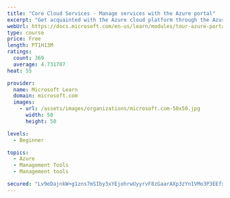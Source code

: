 ```yaml
---
title: "Core Cloud Services - Manage services with the Azure portal"
excerpt: "Get acquainted with the Azure cloud platform through the Azure portal, where you create and manage all of your Azure resources."
webUrl: https://docs.microsoft.com/en-us/learn/modules/tour-azure-portal/
type: course
price: Free
length: PT1H13M
ratings:
  count: 369
  average: 4.731707
heat: 55

provider:
  name: Microsoft Learn
  domain: microsoft.com
  images:
    - url: /assets/images/organizations/microsoft.com-50x50.jpg
      width: 50
      height: 50

levels:
  - Beginner

topics:
  - Azure
  - Management Tools
  - Management tools

secured: "Lv9eDajnkW+g1zns7mSIby3xYEjohrwUyyrvF8zGaarAXp3zYn1VMo3P3EEfxlUL6MJAqd0u5IcHSBcdnFOSsOKkfmZ3hEn5UkCQTByK/IWgcyqu44u0VNBPFrLMv0H5e9icLmRmHO2AdxTxyJmE+YA1wB5XzTc83hjp0yfVJVyxNp1/g3RxFGHcLLh4tR8MlqhXwjYDcPAcMbh5mbCDX1U+bAxVl7Lo5Ht2t3BvdFVvbHZUNiA2+nRELOsShaydNDwI8mlS6OnK9fx8epFOCEhCQjE4x/KMHgTyByvCpzaNZbLAu6DG/8Nxt9QzmI9rGtZwhDSMPJQvxVamBe+e8fZba7UVQY1KGAUkm4UANI/V72ksWm018mlsvzRcfqEXfZZNsI2DPWZVMYpNVD5sCJotywMpXNPZ0m1G+Xk2aCE=;zLb9NH4jM88HAmj2aXAwXg=="
---
```


